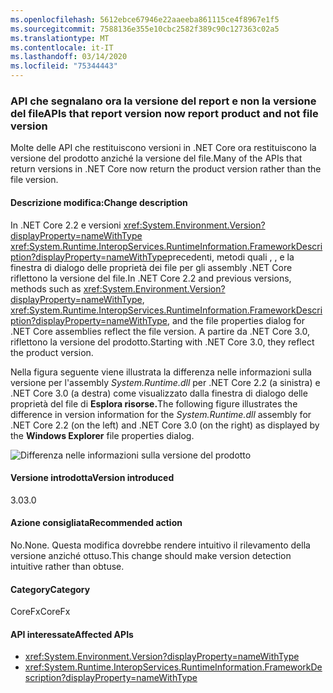 ```yaml
---
ms.openlocfilehash: 5612ebce67946e22aaeeba861115ce4f8967e1f5
ms.sourcegitcommit: 7588136e355e10cbc2582f389c90c127363c02a5
ms.translationtype: MT
ms.contentlocale: it-IT
ms.lasthandoff: 03/14/2020
ms.locfileid: "75344443"
---
```

### <a name="apis-that-report-version-now-report-product-and-not-file-version"></a><span data-ttu-id="dfdaa-101">API che segnalano ora la versione del report e non la versione del file</span><span class="sxs-lookup"><span data-stu-id="dfdaa-101">APIs that report version now report product and not file version</span></span>

<span data-ttu-id="dfdaa-102">Molte delle API che restituiscono versioni in .NET Core ora restituiscono la versione del prodotto anziché la versione del file.</span><span class="sxs-lookup"><span data-stu-id="dfdaa-102">Many of the APIs that return versions in .NET Core now return the product version rather than the file version.</span></span>

#### <a name="change-description"></a><span data-ttu-id="dfdaa-103">Descrizione modifica:</span><span class="sxs-lookup"><span data-stu-id="dfdaa-103">Change description</span></span>

<span data-ttu-id="dfdaa-104">In .NET Core 2.2 e versioni <xref:System.Environment.Version?displayProperty=nameWithType> <xref:System.Runtime.InteropServices.RuntimeInformation.FrameworkDescription?displayProperty=nameWithType>precedenti, metodi quali , , e la finestra di dialogo delle proprietà dei file per gli assembly .NET Core riflettono la versione del file.</span><span class="sxs-lookup"><span data-stu-id="dfdaa-104">In .NET Core 2.2 and previous versions, methods such as <xref:System.Environment.Version?displayProperty=nameWithType>, <xref:System.Runtime.InteropServices.RuntimeInformation.FrameworkDescription?displayProperty=nameWithType>, and the file properties dialog for .NET Core assemblies reflect the file version.</span></span> <span data-ttu-id="dfdaa-105">A partire da .NET Core 3.0, riflettono la versione del prodotto.</span><span class="sxs-lookup"><span data-stu-id="dfdaa-105">Starting with .NET Core 3.0, they reflect the product version.</span></span>

<span data-ttu-id="dfdaa-106">Nella figura seguente viene illustrata la differenza nelle informazioni sulla versione per l'assembly *System.Runtime.dll* per .NET Core 2.2 (a sinistra) e .NET Core 3.0 (a destra) come visualizzato dalla finestra di dialogo delle proprietà del file di **Esplora risorse.**</span><span class="sxs-lookup"><span data-stu-id="dfdaa-106">The following figure illustrates the difference in version information for the *System.Runtime.dll* assembly for .NET Core 2.2 (on the left) and .NET Core 3.0 (on the right) as displayed by the **Windows Explorer** file properties dialog.</span></span>

![Differenza nelle informazioni sulla versione del prodotto](~/docs/images/core-changes/corefx/version-information-changes/file-details.png)

#### <a name="version-introduced"></a><span data-ttu-id="dfdaa-108">Versione introdotta</span><span class="sxs-lookup"><span data-stu-id="dfdaa-108">Version introduced</span></span>

<span data-ttu-id="dfdaa-109">3.0</span><span class="sxs-lookup"><span data-stu-id="dfdaa-109">3.0</span></span>

#### <a name="recommended-action"></a><span data-ttu-id="dfdaa-110">Azione consigliata</span><span class="sxs-lookup"><span data-stu-id="dfdaa-110">Recommended action</span></span>

<span data-ttu-id="dfdaa-111">No.</span><span class="sxs-lookup"><span data-stu-id="dfdaa-111">None.</span></span> <span data-ttu-id="dfdaa-112">Questa modifica dovrebbe rendere intuitivo il rilevamento della versione anziché ottuso.</span><span class="sxs-lookup"><span data-stu-id="dfdaa-112">This change should make version detection intuitive rather than obtuse.</span></span>

#### <a name="category"></a><span data-ttu-id="dfdaa-113">Category</span><span class="sxs-lookup"><span data-stu-id="dfdaa-113">Category</span></span>

<span data-ttu-id="dfdaa-114">CoreFx</span><span class="sxs-lookup"><span data-stu-id="dfdaa-114">CoreFx</span></span>

#### <a name="affected-apis"></a><span data-ttu-id="dfdaa-115">API interessate</span><span class="sxs-lookup"><span data-stu-id="dfdaa-115">Affected APIs</span></span>

- <xref:System.Environment.Version?displayProperty=nameWithType>
- <xref:System.Runtime.InteropServices.RuntimeInformation.FrameworkDescription?displayProperty=nameWithType>

<!--

### Affected APIs

- `P:System.Environment.Version`
- `P:System.Runtime.InteropServices.RuntimeInformation.FrameworkDescription`

-->
